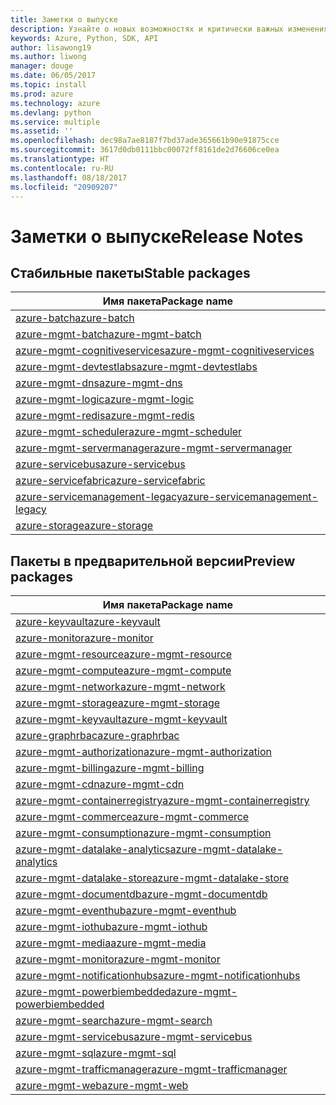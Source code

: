 ```yaml
---
title: Заметки о выпуске
description: Узнайте о новых возможностях и критически важных изменениях в библиотеках управления Azure для Python.
keywords: Azure, Python, SDK, API
author: lisawong19
ms.author: liwong
manager: douge
ms.date: 06/05/2017
ms.topic: install
ms.prod: azure
ms.technology: azure
ms.devlang: python
ms.service: multiple
ms.assetid: ''
ms.openlocfilehash: dec98a7ae8187f7bd37ade365661b90e91875cce
ms.sourcegitcommit: 3617d0db0111bbc00072ff8161de2d76606ce0ea
ms.translationtype: HT
ms.contentlocale: ru-RU
ms.lasthandoff: 08/18/2017
ms.locfileid: "20909207"
---
```

# <a name="release-notes"></a><span data-ttu-id="f1f08-104">Заметки о выпуске</span><span class="sxs-lookup"><span data-stu-id="f1f08-104">Release Notes</span></span>

## <a name="stable-packages"></a><span data-ttu-id="f1f08-105">Стабильные пакеты</span><span class="sxs-lookup"><span data-stu-id="f1f08-105">Stable packages</span></span>
| <span data-ttu-id="f1f08-106">Имя пакета</span><span class="sxs-lookup"><span data-stu-id="f1f08-106">Package name</span></span> |
|--------------|
|[<span data-ttu-id="f1f08-107">azure-batch</span><span class="sxs-lookup"><span data-stu-id="f1f08-107">azure-batch</span></span>](https://pypi.org/project/azure-batch/#history)  |   
|[<span data-ttu-id="f1f08-108">azure-mgmt-batch</span><span class="sxs-lookup"><span data-stu-id="f1f08-108">azure-mgmt-batch</span></span>](https://pypi.org/project/azure-mgmt-batch/#history)|
|[<span data-ttu-id="f1f08-109">azure-mgmt-cognitiveservices</span><span class="sxs-lookup"><span data-stu-id="f1f08-109">azure-mgmt-cognitiveservices</span></span>](https://pypi.org/project/azure-mgmt-cognitiveservices/#history)|    
|[<span data-ttu-id="f1f08-110">azure-mgmt-devtestlabs</span><span class="sxs-lookup"><span data-stu-id="f1f08-110">azure-mgmt-devtestlabs</span></span>](https://pypi.org/project/azure-mgmt-devtestlabs/#history)|    
|[<span data-ttu-id="f1f08-111">azure-mgmt-dns</span><span class="sxs-lookup"><span data-stu-id="f1f08-111">azure-mgmt-dns</span></span>](https://pypi.org/project/azure-mgmt-dns/#history) |
|[<span data-ttu-id="f1f08-112">azure-mgmt-logic</span><span class="sxs-lookup"><span data-stu-id="f1f08-112">azure-mgmt-logic</span></span>](https://pypi.org/project/azure-mgmt-logic/#history)|
|[<span data-ttu-id="f1f08-113">azure-mgmt-redis</span><span class="sxs-lookup"><span data-stu-id="f1f08-113">azure-mgmt-redis</span></span>](https://pypi.org/project/azure-mgmt-redis/#history)|
|[<span data-ttu-id="f1f08-114">azure-mgmt-scheduler</span><span class="sxs-lookup"><span data-stu-id="f1f08-114">azure-mgmt-scheduler</span></span>](https://pypi.org/project/azure-mgmt-scheduler/#history)|    
|[<span data-ttu-id="f1f08-115">azure-mgmt-servermanager</span><span class="sxs-lookup"><span data-stu-id="f1f08-115">azure-mgmt-servermanager</span></span>](https://pypi.org/project/azure-mgmt-servermanager/#history)|    
|[<span data-ttu-id="f1f08-116">azure-servicebus</span><span class="sxs-lookup"><span data-stu-id="f1f08-116">azure-servicebus</span></span>](https://pypi.org/project/azure-mgmt-servicebus/#history)|   
|[<span data-ttu-id="f1f08-117">azure-servicefabric</span><span class="sxs-lookup"><span data-stu-id="f1f08-117">azure-servicefabric</span></span>](https://pypi.org/project/azure-servicefabric/#history)|  
|[<span data-ttu-id="f1f08-118">azure-servicemanagement-legacy</span><span class="sxs-lookup"><span data-stu-id="f1f08-118">azure-servicemanagement-legacy</span></span>](https://pypi.org/project/azure-servicemanagement-legacy/#history)|    
|[<span data-ttu-id="f1f08-119">azure-storage</span><span class="sxs-lookup"><span data-stu-id="f1f08-119">azure-storage</span></span>](https://pypi.org/project/azure-storage/#history)|  

## <a name="preview-packages"></a><span data-ttu-id="f1f08-120">Пакеты в предварительной версии</span><span class="sxs-lookup"><span data-stu-id="f1f08-120">Preview packages</span></span>
| <span data-ttu-id="f1f08-121">Имя пакета</span><span class="sxs-lookup"><span data-stu-id="f1f08-121">Package name</span></span> | 
|--------------|
|[<span data-ttu-id="f1f08-122">azure-keyvault</span><span class="sxs-lookup"><span data-stu-id="f1f08-122">azure-keyvault</span></span>](https://pypi.org/project/azure-keyvault/#history)|    
|[<span data-ttu-id="f1f08-123">azure-monitor</span><span class="sxs-lookup"><span data-stu-id="f1f08-123">azure-monitor</span></span>](https://pypi.org/project/azure-monitor/#history)|  
|[<span data-ttu-id="f1f08-124">azure-mgmt-resource</span><span class="sxs-lookup"><span data-stu-id="f1f08-124">azure-mgmt-resource</span></span>](https://pypi.org/project/azure-mgmt-resource/#history)|  
|[<span data-ttu-id="f1f08-125">azure-mgmt-compute</span><span class="sxs-lookup"><span data-stu-id="f1f08-125">azure-mgmt-compute</span></span>](https://pypi.org/project/azure-mgmt-compute/#history)|    
|[<span data-ttu-id="f1f08-126">azure-mgmt-network</span><span class="sxs-lookup"><span data-stu-id="f1f08-126">azure-mgmt-network</span></span>](https://pypi.org/project/azure-mgmt-network/#history)|    
|[<span data-ttu-id="f1f08-127">azure-mgmt-storage</span><span class="sxs-lookup"><span data-stu-id="f1f08-127">azure-mgmt-storage</span></span>](https://pypi.org/project/azure-mgmt-storage/#history)|    
|[<span data-ttu-id="f1f08-128">azure-mgmt-keyvault</span><span class="sxs-lookup"><span data-stu-id="f1f08-128">azure-mgmt-keyvault</span></span>](https://pypi.org/project/azure-mgmt-keyvault/#history)|  
|[<span data-ttu-id="f1f08-129">azure-graphrbac</span><span class="sxs-lookup"><span data-stu-id="f1f08-129">azure-graphrbac</span></span>](https://pypi.org/project/azure-graphrbac/#history)|  
|[<span data-ttu-id="f1f08-130">azure-mgmt-authorization</span><span class="sxs-lookup"><span data-stu-id="f1f08-130">azure-mgmt-authorization</span></span>](https://pypi.org/project/azure-mgmt-authorization/#history)|    
|[<span data-ttu-id="f1f08-131">azure-mgmt-billing</span><span class="sxs-lookup"><span data-stu-id="f1f08-131">azure-mgmt-billing</span></span>](https://pypi.org/project/azure-mgmt-billing/#history)|    
|[<span data-ttu-id="f1f08-132">azure-mgmt-cdn</span><span class="sxs-lookup"><span data-stu-id="f1f08-132">azure-mgmt-cdn</span></span>](https://pypi.org/project/azure-mgmt-cdn/#history)|    
|[<span data-ttu-id="f1f08-133">azure-mgmt-containerregistry</span><span class="sxs-lookup"><span data-stu-id="f1f08-133">azure-mgmt-containerregistry</span></span>](https://pypi.org/project/azure-mgmt-containerregistry/#history)|    
|[<span data-ttu-id="f1f08-134">azure-mgmt-commerce</span><span class="sxs-lookup"><span data-stu-id="f1f08-134">azure-mgmt-commerce</span></span>](https://pypi.org/project/azure-mgmt-commerce/#history)|  
|[<span data-ttu-id="f1f08-135">azure-mgmt-consumption</span><span class="sxs-lookup"><span data-stu-id="f1f08-135">azure-mgmt-consumption</span></span>](https://pypi.org/project/azure-mgmt-consumption/#history)|    
|[<span data-ttu-id="f1f08-136">azure-mgmt-datalake-analytics</span><span class="sxs-lookup"><span data-stu-id="f1f08-136">azure-mgmt-datalake-analytics</span></span>](https://pypi.org/project/azure-mgmt-datalake-analytics/#history)|  
|[<span data-ttu-id="f1f08-137">azure-mgmt-datalake-store</span><span class="sxs-lookup"><span data-stu-id="f1f08-137">azure-mgmt-datalake-store</span></span>](https://pypi.org/project/azure-mgmt-datalake-store/#history)|  
|[<span data-ttu-id="f1f08-138">azure-mgmt-documentdb</span><span class="sxs-lookup"><span data-stu-id="f1f08-138">azure-mgmt-documentdb</span></span>](https://pypi.org/project/azure-mgmt-documentdb/#history)|  
|[<span data-ttu-id="f1f08-139">azure-mgmt-eventhub</span><span class="sxs-lookup"><span data-stu-id="f1f08-139">azure-mgmt-eventhub</span></span>](https://pypi.org/project/azure-mgmt-eventhub/#history)|  
|[<span data-ttu-id="f1f08-140">azure-mgmt-iothub</span><span class="sxs-lookup"><span data-stu-id="f1f08-140">azure-mgmt-iothub</span></span>](https://pypi.org/project/azure-mgmt-iothub/#history)|
|[<span data-ttu-id="f1f08-141">azure-mgmt-media</span><span class="sxs-lookup"><span data-stu-id="f1f08-141">azure-mgmt-media</span></span>](https://pypi.org/project/azure-mgmt-media/#history)|
|[<span data-ttu-id="f1f08-142">azure-mgmt-monitor</span><span class="sxs-lookup"><span data-stu-id="f1f08-142">azure-mgmt-monitor</span></span>](https://pypi.org/project/azure-mgmt-monitor/#history)|    
|[<span data-ttu-id="f1f08-143">azure-mgmt-notificationhubs</span><span class="sxs-lookup"><span data-stu-id="f1f08-143">azure-mgmt-notificationhubs</span></span>](https://pypi.org/project/azure-mgmt-notificationhubs/#history)|  
|[<span data-ttu-id="f1f08-144">azure-mgmt-powerbiembedded</span><span class="sxs-lookup"><span data-stu-id="f1f08-144">azure-mgmt-powerbiembedded</span></span>](https://pypi.org/project/azure-mgmt-powerbiembedded/#history)|    
|[<span data-ttu-id="f1f08-145">azure-mgmt-search</span><span class="sxs-lookup"><span data-stu-id="f1f08-145">azure-mgmt-search</span></span>](https://pypi.org/project/azure-mgmt-search/#history)|
|[<span data-ttu-id="f1f08-146">azure-mgmt-servicebus</span><span class="sxs-lookup"><span data-stu-id="f1f08-146">azure-mgmt-servicebus</span></span>](https://pypi.org/project/azure-mgmt-servicebus/#history)|  
|[<span data-ttu-id="f1f08-147">azure-mgmt-sql</span><span class="sxs-lookup"><span data-stu-id="f1f08-147">azure-mgmt-sql</span></span>](https://pypi.org/project/azure-mgmt-sql/#history)|    
|[<span data-ttu-id="f1f08-148">azure-mgmt-trafficmanager</span><span class="sxs-lookup"><span data-stu-id="f1f08-148">azure-mgmt-trafficmanager</span></span>](https://pypi.org/project/azure-mgmt-trafficmanager/#history)|  
|[<span data-ttu-id="f1f08-149">azure-mgmt-web</span><span class="sxs-lookup"><span data-stu-id="f1f08-149">azure-mgmt-web</span></span>](https://pypi.org/project/azure-mgmt-web/#history)|